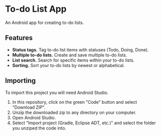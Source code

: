 # To-do List App

An Android app for creating to-do lists.

## Features

- **Status tags.** Tag to-do list items with statuses (Todo, Doing, Done).
- **Multiple to-do lists.** Create and save multiple to-do lists.
- **List search.** Search for specific items within your to-do lists.
- **Sorting.** Sort your to-do lists by newest or alphabetical.

## Importing

To import this project you will need Android Studio.

1. In this repository, click on the green "Code" button and select "Download ZIP".
2. Unzip the downloaded zip to any directory on your computer.
3. Open Android Studio.
4. Select "Import project (Gradle, Eclipse ADT, etc.)" and select the folder you unziped the code into.

